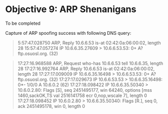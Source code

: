 # Objective 9: ARP Shenanigans

To be completed


Capture of ARP spoofing success with following DNS query:

> 5:57:47.028750 ARP, Reply 10.6.6.53 is-at 02:42:0a:06:00:02, length 28
15:57:47.057274 IP 10.6.6.35.27609 > 10.6.6.53.53: 0+ A? ftp.osuosl.org. (32)


>17:27:16.968588 ARP, Request who-has 10.6.6.53 tell 10.6.6.35, length 28
>17:27:16.992764 ARP, Reply 10.6.6.53 is-at 02:42:0a:06:00:02, length 28
>17:27:17.009009 IP 10.6.6.35.16498 > 10.6.6.53.53: 0+ A? ftp.osuosl.org. (32)
>17:27:17.029673 IP 10.6.6.53.53 > 10.6.6.35.16498: 0*- 1/0/0 A 10.6.0.2 (62)
>17:27:18.098422 IP 10.6.6.35.50340 > 10.6.0.2.80: Flags [S], seq 2451495177, win 64240, options [mss 1460,sackOK,TS val 2516141758 ecr 0,nop,wscale 7], length 0
>17:27:18.098452 IP 10.6.0.2.80 > 10.6.6.35.50340: Flags [R.], seq 0, ack 2451495178, win 0, length 0

<!--stackedit_data:
eyJoaXN0b3J5IjpbNTA2Nzg1MTY5LC04NzgzOTIyMTYsNTE0Mj
A5MTU5XX0=
-->